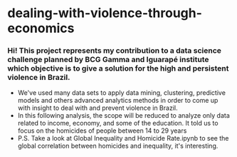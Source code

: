 # dealing-with-violence-through-economics
### Hi! This project represents my contribution to a data science challenge planned by BCG Gamma and Iguarapé institute which objective is to give a solution for the high and persistent violence in Brazil.
- We've used many data sets to apply data mining, clustering, predictive models and others advanced analytics methods in order to come up with insight to deal with and prevent violence in Brazil.
- In this following analysis, the scope will be reduced to analyze only data related to income, economy, and some of the education. It told us to focus on the homicides of people between 14 to 29 years
- P.S. Take a look at Global Inequality and Homicide Rate.ipynb to see the global correlation between homicides and inequality, it's interesting.

